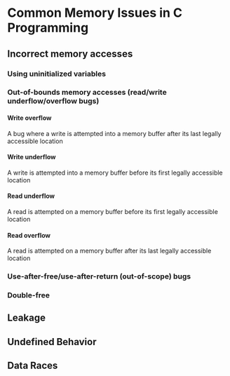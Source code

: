 # Common Memory Issues in C Programming

## Incorrect memory accesses

### Using uninitialized variables

### Out-of-bounds memory accesses (read/write underflow/overflow bugs)

#### Write overflow

A bug where a write is attempted into a memory buffer after its last legally accessible location

#### Write underflow

A write is attempted into a memory buffer before its first legally accessible location

#### Read underflow

A read is attempted on a memory buffer before its first legally accessible location

#### Read overflow

A read is attempted on a memory buffer after its last legally accessible location

### Use-after-free/use-after-return (out-of-scope) bugs

### Double-free

## Leakage

## Undefined Behavior

## Data Races
